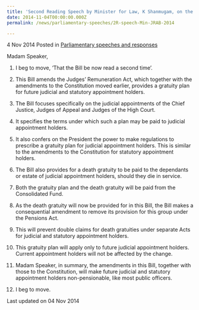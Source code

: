 ```yaml
---
title: 'Second Reading Speech by Minister for Law, K Shanmugam, on the Judges'' Remuneration (Amendment) Bill'
date: 2014-11-04T00:00:00.000Z
permalink: /news/parliamentary-speeches/2R-speech-Min-JRAB-2014

---
```



4 Nov 2014 Posted in [Parliamentary speeches and responses](/news/parliamentary-speeches) 


Madam Speaker,


1. I beg to move, ‘That the Bill be now read a second time’.

2. This Bill amends the Judges’ Remuneration Act, which together with the amendments to the Constitution moved earlier, provides a gratuity plan for future judicial and statutory appointment holders. 

3. The Bill focuses specifically on the judicial appointments of the Chief Justice, Judges of Appeal and Judges of the High Court.

4. It specifies the terms under which such a plan may be paid to judicial appointment holders. 

5. It also confers on the President the power to make regulations to prescribe a gratuity plan for judicial appointment holders. This is similar to the amendments to the Constitution for statutory appointment holders.

6. The Bill also provides for a death gratuity to be paid to the dependants or estate of judicial appointment holders, should they die in service.

7. Both the gratuity plan and the death gratuity will be paid from the Consolidated Fund. 

8. As the death gratuity will now be provided for in this Bill, the Bill makes a consequential amendment to remove its provision for this group under the Pensions Act. 

9. This will prevent double claims for death gratuities under separate Acts for judicial and statutory appointment holders.

10. This gratuity plan will apply only to future judicial appointment holders. Current appointment holders will not be affected by the change. 

11. Madam Speaker, in summary, the amendments in this Bill, together with those to the Constitution, will make future judicial and statutory appointment holders non-pensionable, like most public officers.

12. I beg to move.


<p class="right-side-updated">Last updated on 04 Nov 2014</p> 

